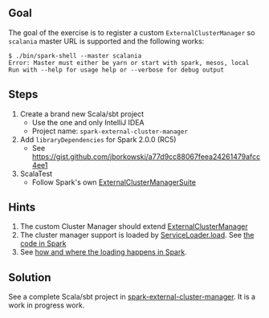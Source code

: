 ## Goal

The goal of the exercise is to register a custom `ExternalClusterManager` so `scalania` master URL is supported and the following works:

```
$ ./bin/spark-shell --master scalania
Error: Master must either be yarn or start with spark, mesos, local
Run with --help for usage help or --verbose for debug output
```

## Steps

1. Create a brand new Scala/sbt project
    * Use the one and only IntelliJ IDEA
    * Project name: `spark-external-cluster-manager`
1. Add `libraryDependencies` for Spark 2.0.0 (RC5)
    * See https://gist.github.com/jborkowski/a77d9cc88067feea24261479afcc4ee1
1. ScalaTest
    * Follow Spark's own  [ExternalClusterManagerSuite](https://github.com/apache/spark/blob/master/core/src/test/scala/org/apache/spark/scheduler/ExternalClusterManagerSuite.scala)

## Hints

1. The custom Cluster Manager should extend [ExternalClusterManager](https://github.com/apache/spark/blob/master/core/src/main/scala/org/apache/spark/scheduler/ExternalClusterManager.scala)
2. The cluster manager support is loaded by [ServiceLoader.load](http://docs.oracle.com/javase/8/docs/api/java/util/ServiceLoader.html#load-java.lang.Class-). See [the code in Spark](https://github.com/apache/spark/blob/master/core/src/main/scala/org/apache/spark/SparkContext.scala#L2524-L2534)
3. See [how and where the loading happens in Spark](https://github.com/apache/spark/blob/master/core/src/main/scala/org/apache/spark/SparkContext.scala#L2506-L2520).

## Solution

See a complete Scala/sbt project in [spark-external-cluster-manager](../solutions/spark-external-cluster-manager/). It is a work in progress work.

